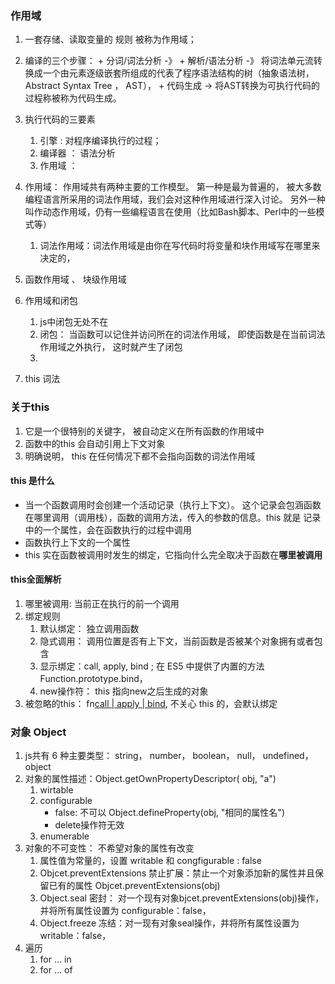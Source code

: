 ### 作用域
1. 一套存储、读取变量的 规则 被称为作用域；
2. 编译的三个步骤：
		+ 分词/词法分析 -》
		+ 解析/语法分析 -》 将词法单元流转换成一个由元素逐级嵌套所组成的代表了程序语法结构的树（抽象语法树， Abstract Syntax Tree ， AST），
		+ 代码生成 -> 将AST转换为可执行代码的过程称被称为代码生成。
3. 执行代码的三要素
	1. 引擎 : 对程序编译执行的过程；
	2. 编译器 ： 语法分析
	3. 作用域 ：
4. 作用域： 作用域共有两种主要的工作模型。 第一种是最为普遍的， 被大多数编程语言所采用的词法作用域，我们会对这种作用域进行深入讨论。 另外一种叫作动态作用域，仍有一些编程语言在使用（比如Bash脚本、Perl中的一些模式等）
	1. 词法作用域：词法作用域是由你在写代码时将变量和块作用域写在哪里来决定的，

4. 函数作用域 、 块级作用域
5. 作用域和闭包
	1. js中闭包无处不在
	2. 闭包： 当函数可以记住并访问所在的词法作用域， 即使函数是在当前词法作用域之外执行， 这时就产生了闭包
	3.

6. this 词法

### 关于this
1. 它是一个很特别的关键字， 被自动定义在所有函数的作用域中
2. 函数中的this 会自动引用上下文对象
3. 明确说明， this 在任何情况下都不会指向函数的词法作用域
#### this 是什么
+ 当一个函数调用时会创建一个活动记录（执行上下文）。 这个记录会包涵函数在哪里调用（调用栈），函数的调用方法，传入的参数的信息。this 就是 记录中的一个属性，会在函数执行的过程中调用
+ 函数执行上下文的一个属性
+ this 实在函数被调用时发生的绑定，它指向什么完全取决于函数在**哪里被调用**
#### this全面解析
1. 哪里被调用: 当前正在执行的前一个调用
2. 绑定规则
	1. 默认绑定： 独立调用函数
	2. 隐式调用： 调用位置是否有上下文，当前函数是否被某个对象拥有或者包含
	3. 显示绑定：call, apply, bind ; 在 ES5 中提供了内置的方法 Function.prototype.bind，
	4. new操作符： this 指向new之后生成的对象
3. 被忽略的this： fn[call | apply | bind](null), 不关心 this 的，会默认绑定

### 对象 Object
1. js共有 6 种主要类型： string， number， boolean， null， undefined， object
2. 对象的属性描述：Object.getOwnPropertyDescriptor( obj, "a")
	1. wirtable
	2. configurable
		+ false: 不可以 Object.defineProperty(obj, "相同的属性名")
		+ delete操作符无效
	3. enumerable
3. 对象的不可变性： 不希望对象的属性有改变
	1. 	属性值为常量的，设置 writable 和 congfigurable : false
	2. Objcet.preventExtensions 禁止扩展：禁止一个对象添加新的属性并且保留已有的属性 Objcet.preventExtensions(obj)
	3. Object.seal 密封： 对一个现有对象bjcet.preventExtensions(obj)操作，并将所有属性设置为 configurable：false，
	4. Object.freeze 冻结：对一现有对象seal操作，并将所有属性设置为 writable：false，
4. 遍历 
	1. for ... in 
	2. for ... of